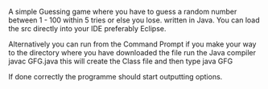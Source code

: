 A simple Guessing game where you have to guess a random number between 1 - 100 within 5 tries or else you lose. 
written in Java.
You can load the src directly into your IDE preferably Eclipse.

Alternatively you can run from the Command Prompt if you make your way to the directory where you have downloaded the file run the Java compiler javac GFG.java this will create the Class file and then type java GFG

If done correctly the programme should start outputting options.

